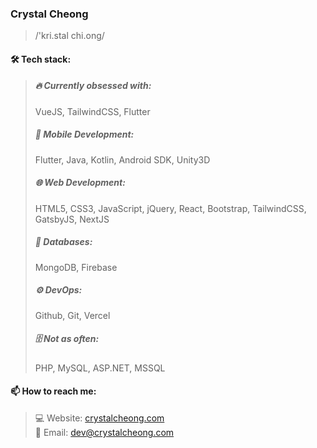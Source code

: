 <!--
### Hi there 👋
-->

<!--
**crystalcheong/crystalcheong** is a ✨ _special_ ✨ repository because its `README.md` (this file) appears on your GitHub profile.

Here are some ideas to get you started:

- 🔭 I’m currently working on ...
- 🌱 I’m currently learning ...
- 👯 I’m looking to collaborate on ...
- 🤔 I’m looking for help with ...
- 💬 Ask me about ...
- 📫 How to reach me: ...
- 😄 Pronouns: ...
- ⚡ Fun fact: ...
-->

### Crystal Cheong

> /'kri.stal chi.ong/

#### 🛠️ Tech stack:

> ##### 🔥 Currently obsessed with:
> VueJS, TailwindCSS, Flutter
> ##### 📱 Mobile Development:
> Flutter, Java, Kotlin, Android SDK, Unity3D
> ##### 🌐 Web Development:
> HTML5, CSS3, JavaScript, jQuery, React, Bootstrap, TailwindCSS, GatsbyJS, NextJS
> ##### 💾 Databases:
> MongoDB, Firebase
> ##### ⚙️ DevOps:
> Github, Git, Vercel
> ##### 🗄️ Not as often:
> PHP, MySQL, ASP.NET, MSSQL

#### 📫 How to reach me:

> 💻 Website: [crystalcheong.com](https://crystalcheong.com/)<br/>
> 📧 Email: [dev@crystalcheong.com](mailto:dev@crystalcheong.com)<br/>
